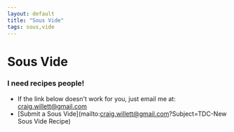 ```yaml
---
layout: default
title: "Sous Vide"
tags: sous,vide
---
```

# Sous Vide

### I need recipes people!
* If the link below doesn't work for you, just email me at:  craig.willett@gmail.com
* [Submit a Sous Vide](mailto:craig.willett@gmail.com?Subject=TDC-New Sous Vide Recipe)

